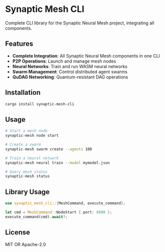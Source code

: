 # Synaptic Mesh CLI

Complete CLI library for the Synaptic Neural Mesh project, integrating all components.

## Features

- **Complete Integration**: All Synaptic Neural Mesh components in one CLI
- **P2P Operations**: Launch and manage mesh nodes
- **Neural Networks**: Train and run WASM neural networks
- **Swarm Management**: Control distributed agent swarms
- **QuDAG Networking**: Quantum-resistant DAG operations

## Installation

```bash
cargo install synaptic-mesh-cli
```

## Usage

```bash
# Start a mesh node
synaptic-mesh node start

# Create a swarm
synaptic-mesh swarm create --agents 100

# Train a neural network
synaptic-mesh neural train --model mymodel.json

# Query mesh status
synaptic-mesh status
```

## Library Usage

```rust
use synaptic_mesh_cli::{MeshCommand, execute_command};

let cmd = MeshCommand::NodeStart { port: 8080 };
execute_command(cmd).await?;
```

## License

MIT OR Apache-2.0